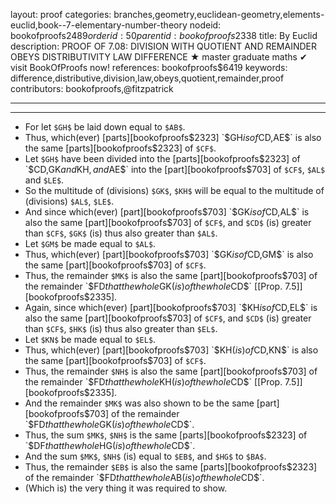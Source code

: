 layout: proof
categories: branches,geometry,euclidean-geometry,elements-euclid,book--7-elementary-number-theory
nodeid: bookofproofs$2489
orderid: 50
parentid: bookofproofs$2338
title: By Euclid
description: PROOF OF 7.08: DIVISION WITH QUOTIENT AND REMAINDER OBEYS DISTRIBUTIVITY LAW DIFFERENCE &#9733; master graduate maths &#10004; visit BookOfProofs now!
references: bookofproofs$6419
keywords: difference,distributive,division,law,obeys,quotient,remainder,proof
contributors: bookofproofs,@fitzpatrick

---


---



* For let `$GH$` be laid down equal to `$AB$`.
* Thus, which(ever) [parts][bookofproofs$2323] `$GH$` is of `$CD$`, `$AE$` is also the same [parts][bookofproofs$2323] of `$CF$`.
* Let `$GH$` have been divided into the [parts][bookofproofs$2323] of `$CD$`, `$GK$` and `$KH$`, and `$AE$` into the [part][bookofproofs$703] of `$CF$`, `$AL$` and `$LE$`.
* So the multitude of (divisions) `$GK$`, `$KH$` will be equal to the multitude of (divisions) `$AL$`, `$LE$`.
* And since which(ever) [part][bookofproofs$703] `$GK$` is of `$CD$`, `$AL$` is also the same [part][bookofproofs$703] of `$CF$`, and `$CD$` (is) greater than `$CF$`, `$GK$` (is) thus also greater than `$AL$`.
* Let `$GM$` be made equal to `$AL$`.
* Thus, which(ever) [part][bookofproofs$703] `$GK$` is of `$CD$`, `$GM$` is also the same [part][bookofproofs$703] of `$CF$`.
* Thus, the remainder `$MK$` is also the same [part][bookofproofs$703] of the remainder `$FD$` that the whole `$GK$` (is) of the whole `$CD$` [[Prop. 7.5]][bookofproofs$2335].
* Again, since which(ever) [part][bookofproofs$703] `$KH$` is of `$CD$`, `$EL$` is also the same [part][bookofproofs$703] of `$CF$`, and `$CD$` (is) greater than `$CF$`, `$HK$` (is) thus also greater than `$EL$`.
* Let `$KN$` be made equal to `$EL$`.
* Thus, which(ever) [part][bookofproofs$703] `$KH$` (is) of `$CD$`, `$KN$` is also the same [part][bookofproofs$703] of `$CF$`.
* Thus, the remainder `$NH$` is also the same [part][bookofproofs$703] of the remainder `$FD$` that the whole `$KH$` (is) of the whole `$CD$` [[Prop. 7.5]][bookofproofs$2335].
* And the remainder `$MK$` was also shown to be the same [part][bookofproofs$703] of the remainder `$FD$` that the whole `$GK$` (is) of the whole `$CD$`.
* Thus, the sum `$MK$`, `$NH$` is the same [parts][bookofproofs$2323] of `$DF$` that the whole `$HG$` (is) of the whole `$CD$`.
* And the sum `$MK$`, `$NH$` (is) equal to `$EB$`, and `$HG$` to `$BA$`.
* Thus, the remainder `$EB$` is also the same [parts][bookofproofs$2323] of the remainder `$FD$` that the whole `$AB$` (is) of the whole `$CD$`.
* (Which is) the very thing it was required to show.
